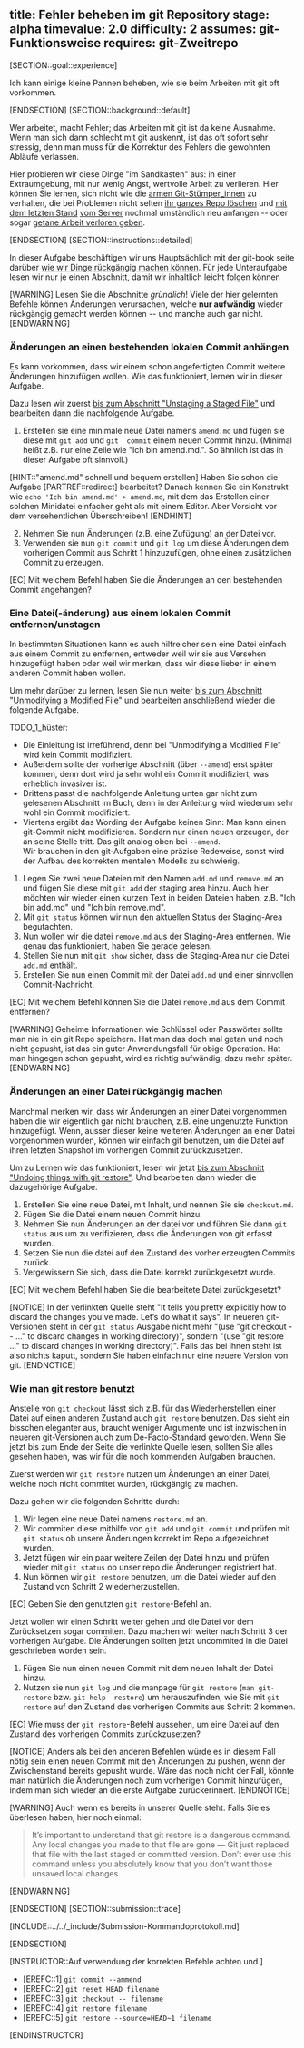 title: Fehler beheben im git Repository
stage: alpha
timevalue: 2.0
difficulty: 2
assumes: git-Funktionsweise
requires: git-Zweitrepo
---


[SECTION::goal::experience]

Ich kann einige kleine Pannen beheben, wie sie beim Arbeiten mit git oft vorkommen.

[ENDSECTION]
[SECTION::background::default]

Wer arbeitet, macht Fehler; das Arbeiten mit git ist da keine Ausnahme.
Wenn man sich dann schlecht mit git auskennt, ist das oft sofort sehr stressig,
denn man muss für die Korrektur des Fehlers die gewohnten Abläufe verlassen.

Hier probieren wir diese Dinge "im Sandkasten" aus: in einer Extraumgebung, 
mit nur wenig Angst, wertvolle Arbeit zu verlieren.
Hier können Sie lernen, sich nicht wie die 
[armen Git-Stümper_innen](https://stackoverflow.com/questions/40503417/how-can-i-add-a-file-to-the-last-commit-in-git)
zu verhalten, die bei Problemen nicht selten 
[ihr ganzes Repo löschen](https://stackoverflow.com/questions/66394191/accidentally-deleted-overwrote-local-files-in-git-repo)
und
[mit dem letzten Stand](https://stackoverflow.com/questions/5788037/recover-from-losing-uncommitted-changes-by-git-reset-hard) 
[vom Server](https://www.reddit.com/r/git/comments/17kte2s/newbie_screwed_up_and_i_need_to_start_over/)
nochmal umständlich neu anfangen -- oder sogar
[getane Arbeit verloren geben](https://stackoverflow.com/questions/75908629/i-mistakenly-deleted-most-of-my-files-with-git-is-there-a-way-to-recover).

[ENDSECTION]
[SECTION::instructions::detailed]

In dieser Aufgabe beschäftigen wir uns Hauptsächlich mit der git-book seite darüber [wie wir 
Dinge rückgängig machen können](https://git-scm.com/book/en/v2/Git-Basics-Undoing-Things).
Für jede Unteraufgabe lesen wir nur je einen Abschnitt, damit wir inhaltlich leicht folgen können

[WARNING]
Lesen Sie die Abschnitte _gründlich_! Viele der hier gelernten Befehle können Änderungen 
verursachen, welche **nur aufwändig** wieder rückgängig gemacht werden können -- und
manche auch gar nicht.
[ENDWARNING]


### Änderungen an einen bestehenden lokalen Commit anhängen

Es kann vorkommen, dass wir einem schon angefertigten Commit weitere Änderungen hinzufügen 
wollen. Wie das funktioniert, lernen wir in dieser Aufgabe.

Dazu lesen wir zuerst [bis zum Abschnitt "Unstaging a Staged File"](
https://git-scm.com/book/en/v2/Git-Basics-Undoing-Things) 
und bearbeiten dann die nachfolgende Aufgabe.

1. Erstellen sie eine minimale neue Datei namens `amend.md` und fügen sie diese mit `git add` und `git 
   commit` einem neuen Commit hinzu.
   (Minimal heißt z.B. nur eine Zeile wie "Ich bin amend.md.". 
   So ähnlich ist das in dieser Aufgabe oft sinnvoll.)

[HINT::"amend.md" schnell und bequem erstellen]
Haben Sie schon die Aufgabe [PARTREF::redirect] bearbeitet?
Danach kennen Sie ein Konstrukt wie `echo 'Ich bin amend.md' > amend.md`,
mit dem das Erstellen einer solchen Minidatei einfacher geht als mit einem Editor.
Aber Vorsicht vor dem versehentlichen Überschreiben!
[ENDHINT]

2. Nehmen Sie nun Änderungen (z.B. eine Zufügung) an der Datei vor.
3. Verwenden sie nun `git commit` und `git log` um diese Änderungen dem vorherigen Commit aus 
   Schritt 1 hinzuzufügen, ohne einen zusätzlichen Commit zu erzeugen. 

[EC] Mit welchem Befehl haben Sie die Änderungen an den bestehenden Commit angehangen?


### Eine Datei(-änderung) aus einem lokalen Commit entfernen/unstagen

In bestimmten Situationen kann es auch hilfreicher sein eine Datei einfach aus einem Commit zu 
entfernen, entweder weil wir sie aus Versehen hinzugefügt haben oder weil wir merken, dass wir 
diese lieber in einem anderen Commit haben wollen.

Um mehr darüber zu lernen, lesen Sie nun weiter [bis zum Abschnitt "Unmodifying a Modified File"](
https://git-scm.com/book/en/v2/Git-Basics-Undoing-Things)
und bearbeiten anschließend wieder die folgende Aufgabe. 

TODO_1_hüster: 

- Die Einleitung ist irreführend, denn bei "Unmodifying a Modified File"
  wird kein Commit modifiziert.  
- Außerdem sollte der vorherige Abschnitt (über `--amend`) erst später kommen, denn
  dort wird ja sehr wohl ein Commit modifiziert, was erheblich invasiver ist.  
- Drittens passt die nachfolgende Anleitung unten gar nicht zum gelesenen Abschnitt im Buch,
  denn in der Anleitung wird wiederum sehr wohl ein Commit modifiziert.  
- Viertens ergibt das Wording der Aufgabe keinen Sinn: Man kann einen git-Commit nicht modifizieren.
  Sondern nur einen neuen erzeugen, der an seine Stelle tritt.
  Das gilt analog oben bei `--amend`.   
  Wir brauchen in den git-Aufgaben eine präzise Redeweise, sonst wird der Aufbau des korrekten mentalen Modells
  zu schwierig.

1. Legen Sie zwei neue Dateien mit den Namen `add.md` und `remove.md` an und fügen Sie diese mit 
   `git add` der staging area hinzu. Auch hier möchten wir wieder einen kurzen Text in beiden 
   Dateien haben, z.B. "Ich bin add.md" und "Ich bin remove.md".
2. Mit `git status` können wir nun den aktuellen Status der Staging-Area begutachten.
3. Nun wollen wir die datei `remove.md` aus der Staging-Area entfernen. Wie genau das 
   funktioniert, haben Sie gerade gelesen.
4. Stellen Sie nun mit `git show` sicher, dass die Staging-Area nur die Datei `add.md` enthält.
5. Erstellen Sie nun einen Commit mit der Datei `add.md` und einer sinnvollen Commit-Nachricht.

[EC] Mit welchem Befehl können Sie die Datei `remove.md` aus dem Commit entfernen?

[WARNING]
Geheime Informationen wie Schlüssel oder Passwörter sollte man nie in ein git Repo speichern.
Hat man das doch mal getan und noch nicht gepusht, ist das ein guter Anwendungsfall für 
obige Operation.
Hat man hingegen schon gepusht, wird es richtig aufwändig; dazu mehr später.
[ENDWARNING]

### Änderungen an einer Datei rückgängig machen

Manchmal merken wir, dass wir Änderungen an einer Datei vorgenommen haben die wir eigentlich gar 
nicht brauchen, z.B. eine ungenutzte Funktion hinzugefügt. Wenn, ausser dieser keine weiteren
Änderungen an einer Datei vorgenommen wurden, können wir einfach git benutzen, um die Datei auf 
ihren letzten Snapshot im vorherigen Commit zurückzusetzen.

Um zu Lernen wie das funktioniert, lesen wir jetzt [bis zum Abschnitt "Undoing things with git 
restore"](https://git-scm.com/book/en/v2/Git-Basics-Undoing-Things). Und bearbeiten dann wieder die dazugehörige Aufgabe.

1. Erstellen Sie eine neue Datei, mit Inhalt, und nennen Sie sie `checkout.md`.
2. Fügen Sie die Datei einem neuen Commit hinzu.
3. Nehmen Sie nun Änderungen an der datei vor und führen Sie dann `git status` aus um zu 
   verifizieren, dass die Änderungen von git erfasst wurden.
4. Setzen Sie nun die datei auf den Zustand des vorher erzeugten Commits zurück.
5. Vergewissern Sie sich, dass die Datei korrekt zurückgesetzt wurde.

[EC] Mit welchem Befehl haben Sie die bearbeitete Datei zurückgesetzt?

[NOTICE]
In der verlinkten Quelle steht "It tells you pretty explicitly how to discard the changes 
you’ve made. Let’s do what it says". 
In neueren git-Versionen steht in der `git status` Ausgabe nicht mehr "(use "git checkout -- 
<file>..." to discard changes in working directory)", sondern "(use "git restore <file>..." to 
discard changes in working directory)". Falls das bei ihnen steht ist also nichts kaputt, 
sondern Sie haben einfach nur eine neuere Version von git.
[ENDNOTICE]

### Wie man git restore benutzt

Anstelle von `git checkout` lässt sich z.B. für das Wiederherstellen einer Datei auf einen anderen 
Zustand auch `git restore` benutzen. Das sieht ein bisschen eleganter aus, braucht weniger 
Argumente und ist inzwischen in neueren git-Versionen auch zum De-Facto-Standard geworden.
Wenn Sie jetzt bis zum Ende der Seite die verlinkte Quelle lesen, sollten Sie alles gesehen 
haben, was wir für die noch kommenden Aufgaben brauchen.

Zuerst werden wir `git restore` nutzen um Änderungen an einer Datei, welche noch nicht commitet 
wurden, rückgängig zu machen.

Dazu gehen wir die folgenden Schritte durch:

1. Wir legen eine neue Datei namens `restore.md` an.
2. Wir commiten diese mithilfe von `git add` und `git commit` und prüfen mit `git status` ob 
   unsere Änderungen korrekt im Repo aufgezeichnet wurden.
3. Jetzt fügen wir ein paar weitere Zeilen der Datei hinzu und prüfen wieder mit `git status` ob 
   unser repo die Änderungen registriert hat. 
4. Nun können wir `git restore` benutzen, um die Datei wieder auf den Zustand von Schritt 2 
   wiederherzustellen.

[EC] Geben Sie den genutzten `git restore`-Befehl an.

Jetzt wollen wir einen Schritt weiter gehen und die Datei vor dem Zurücksetzen sogar commiten.
Dazu machen wir weiter nach Schritt 3 der vorherigen Aufgabe. Die Änderungen sollten jetzt 
uncommited in die Datei geschrieben worden sein.

1. Fügen Sie nun einen neuen Commit mit dem neuen Inhalt der Datei hinzu.
2. Nutzen sie nun `git log` und die manpage für `git restore` (`man git-restore` bzw. `git help 
   restore`) um herauszufinden, wie Sie mit `git restore` auf den Zustand des vorherigen Commits aus 
   Schritt 2 kommen.

[EC] Wie muss der `git restore`-Befehl aussehen, um eine Datei auf den Zustand des vorherigen 
Commits zurückzusetzen?

[NOTICE]
Anders als bei den anderen Befehlen würde es in diesem Fall nötig sein einen neuen Commit mit 
den Änderungen zu pushen, wenn der Zwischenstand bereits gepusht wurde. Wäre das noch nicht der 
Fall, könnte man natürlich die Änderungen noch zum vorherigen Commit hinzufügen, indem man 
sich wieder an die erste Aufgabe zurückerinnert. 
[ENDNOTICE]

[WARNING]
Auch wenn es bereits in unserer Quelle steht. Falls Sie es überlesen haben, hier noch einmal:

> It’s important to understand that git restore <file> is a dangerous command. Any local changes 
> you made to that file are gone — Git just replaced that file with the last staged or committed 
> version. Don’t ever use this command unless you absolutely know that you don’t want those 
> unsaved local changes.

[ENDWARNING]

[ENDSECTION]
[SECTION::submission::trace]

[INCLUDE::../../_include/Submission-Kommandoprotokoll.md]

[ENDSECTION]

[INSTRUCTOR::Auf verwendung der korrekten Befehle achten und ]

- [EREFC::1] `git commit --ammend`
- [EREFC::2] `git reset HEAD filename`
- [EREFC::3] `git checkout -- filename`
- [EREFC::4] `git restore filename`
- [EREFC::5] `git restore --source=HEAD~1 filename`

[ENDINSTRUCTOR]
